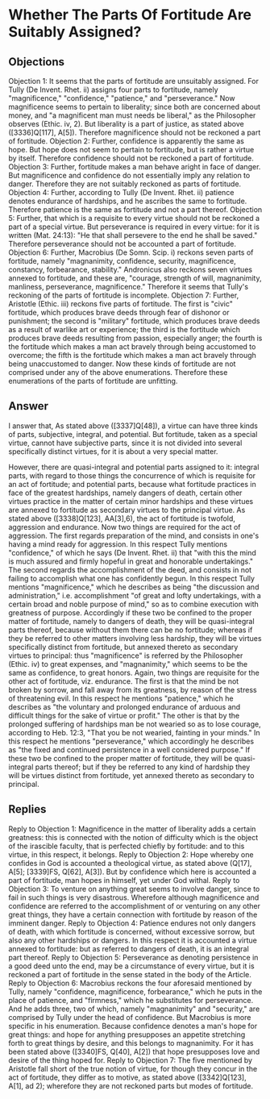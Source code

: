 # Whether The Parts Of Fortitude Are Suitably Assigned?
## Objections
Objection 1: It seems that the parts of fortitude are unsuitably assigned. For Tully (De Invent. Rhet. ii) assigns four parts to fortitude, namely "magnificence," "confidence," "patience," and "perseverance." Now magnificence seems to pertain to liberality; since both are concerned about money, and "a magnificent man must needs be liberal," as the Philosopher observes (Ethic. iv, 2). But liberality is a part of justice, as stated above ([3336]Q[117], A[5]). Therefore magnificence should not be reckoned a part of fortitude.
Objection 2: Further, confidence is apparently the same as hope. But hope does not seem to pertain to fortitude, but is rather a virtue by itself. Therefore confidence should not be reckoned a part of fortitude.
Objection 3: Further, fortitude makes a man behave aright in face of danger. But magnificence and confidence do not essentially imply any relation to danger. Therefore they are not suitably reckoned as parts of fortitude.
Objection 4: Further, according to Tully (De Invent. Rhet. ii) patience denotes endurance of hardships, and he ascribes the same to fortitude. Therefore patience is the same as fortitude and not a part thereof.
Objection 5: Further, that which is a requisite to every virtue should not be reckoned a part of a special virtue. But perseverance is required in every virtue: for it is written (Mat. 24:13): "He that shall persevere to the end he shall be saved." Therefore perseverance should not be accounted a part of fortitude.
Objection 6: Further, Macrobius (De Somn. Scip. i) reckons seven parts of fortitude, namely "magnanimity, confidence, security, magnificence, constancy, forbearance, stability." Andronicus also reckons seven virtues annexed to fortitude, and these are, "courage, strength of will, magnanimity, manliness, perseverance, magnificence." Therefore it seems that Tully's reckoning of the parts of fortitude is incomplete.
Objection 7: Further, Aristotle (Ethic. iii) reckons five parts of fortitude. The first is "civic" fortitude, which produces brave deeds through fear of dishonor or punishment; the second is "military" fortitude, which produces brave deeds as a result of warlike art or experience; the third is the fortitude which produces brave deeds resulting from passion, especially anger; the fourth is the fortitude which makes a man act bravely through being accustomed to overcome; the fifth is the fortitude which makes a man act bravely through being unaccustomed to danger. Now these kinds of fortitude are not comprised under any of the above enumerations. Therefore these enumerations of the parts of fortitude are unfitting.
## Answer

I answer that, As stated above ([3337]Q[48]), a virtue can have three kinds of parts, subjective, integral, and potential. But fortitude, taken as a special virtue, cannot have subjective parts, since it is not divided into several specifically distinct virtues, for it is about a very special matter.

However, there are quasi-integral and potential parts assigned to it: integral parts, with regard to those things the concurrence of which is requisite for an act of fortitude; and potential parts, because what fortitude practices in face of the greatest hardships, namely dangers of death, certain other virtues practice in the matter of certain minor hardships and these virtues are annexed to fortitude as secondary virtues to the principal virtue. As stated above ([3338]Q[123], AA[3],6), the act of fortitude is twofold, aggression and endurance. Now two things are required for the act of aggression. The first regards preparation of the mind, and consists in one's having a mind ready for aggression. In this respect Tully mentions "confidence," of which he says (De Invent. Rhet. ii) that "with this the mind is much assured and firmly hopeful in great and honorable undertakings." The second regards the accomplishment of the deed, and consists in not failing to accomplish what one has confidently begun. In this respect Tully mentions "magnificence," which he describes as being "the discussion and administration," i.e. accomplishment "of great and lofty undertakings, with a certain broad and noble purpose of mind," so as to combine execution with greatness of purpose. Accordingly if these two be confined to the proper matter of fortitude, namely to dangers of death, they will be quasi-integral parts thereof, because without them there can be no fortitude; whereas if they be referred to other matters involving less hardship, they will be virtues specifically distinct from fortitude, but annexed thereto as secondary virtues to principal: thus "magnificence" is referred by the Philosopher (Ethic. iv) to great expenses, and "magnanimity," which seems to be the same as confidence, to great honors. Again, two things are requisite for the other act of fortitude, viz. endurance. The first is that the mind be not broken by sorrow, and fall away from its greatness, by reason of the stress of threatening evil. In this respect he mentions "patience," which he describes as "the voluntary and prolonged endurance of arduous and difficult things for the sake of virtue or profit." The other is that by the prolonged suffering of hardships man be not wearied so as to lose courage, according to Heb. 12:3, "That you be not wearied, fainting in your minds." In this respect he mentions "perseverance," which accordingly he describes as "the fixed and continued persistence in a well considered purpose." If these two be confined to the proper matter of fortitude, they will be quasi-integral parts thereof; but if they be referred to any kind of hardship they will be virtues distinct from fortitude, yet annexed thereto as secondary to principal.
## Replies
Reply to Objection 1: Magnificence in the matter of liberality adds a certain greatness: this is connected with the notion of difficulty which is the object of the irascible faculty, that is perfected chiefly by fortitude: and to this virtue, in this respect, it belongs.
Reply to Objection 2: Hope whereby one confides in God is accounted a theological virtue, as stated above (Q[17], A[5]; [3339]FS, Q[62], A[3]). But by confidence which here is accounted a part of fortitude, man hopes in himself, yet under God withal.
Reply to Objection 3: To venture on anything great seems to involve danger, since to fail in such things is very disastrous. Wherefore although magnificence and confidence are referred to the accomplishment of or venturing on any other great things, they have a certain connection with fortitude by reason of the imminent danger.
Reply to Objection 4: Patience endures not only dangers of death, with which fortitude is concerned, without excessive sorrow, but also any other hardships or dangers. In this respect it is accounted a virtue annexed to fortitude: but as referred to dangers of death, it is an integral part thereof.
Reply to Objection 5: Perseverance as denoting persistence in a good deed unto the end, may be a circumstance of every virtue, but it is reckoned a part of fortitude in the sense stated in the body of the Article.
Reply to Objection 6: Macrobius reckons the four aforesaid mentioned by Tully, namely "confidence, magnificence, forbearance," which he puts in the place of patience, and "firmness," which he substitutes for perseverance. And he adds three, two of which, namely "magnanimity" and "security," are comprised by Tully under the head of confidence. But Macrobius is more specific in his enumeration. Because confidence denotes a man's hope for great things: and hope for anything presupposes an appetite stretching forth to great things by desire, and this belongs to magnanimity. For it has been stated above ([3340]FS, Q[40], A[2]) that hope presupposes love and desire of the thing hoped for.
Reply to Objection 7: The five mentioned by Aristotle fall short of the true notion of virtue, for though they concur in the act of fortitude, they differ as to motive, as stated above ([3342]Q[123], A[1], ad 2); wherefore they are not reckoned parts but modes of fortitude.